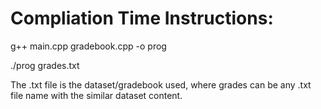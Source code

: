 # **Compliation Time Instructions:**
g++ main.cpp gradebook.cpp -o prog 

./prog grades.txt

The .txt file is the dataset/gradebook used, where grades can be any .txt file name with the similar dataset content.
